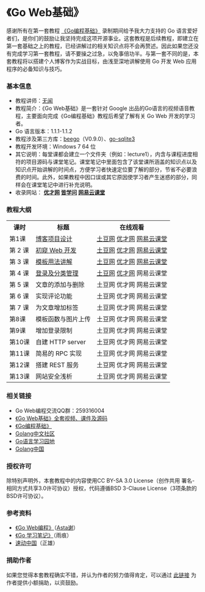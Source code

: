 《Go Web基础》
=================
感谢所有在第一套教程 [《Go编程基础》](https://github.com/Unknwon/go-fundamental-programming) 录制期间给予我大力支持的 Go 语言爱好者们，是你们的鼓励让我坚持完成这项开源事业。这套教程是后续教程，即建立在第一套基础之上的教程，已经讲解过的相关知识点将不会再赘述。因此如果您还没有完成学习第一套教程，请不要操之过急，以免事倍功半。与第一套不同的是，本套教程将以搭建个人博客作为实战目标，由浅至深地讲解使用 Go 开发 Web 应用程序的必备知识与技巧。

### 基本信息

- 教程讲师：[无闻](http://weibo.com/Obahua)
- 教程简介：《Go Web基础》是一套针对 Google 出品的Go语言的视频语音教程，主要面向完成《Go编程基础》教程后希望了解有关 Go Web 开发的学习者。
- Go 语言版本：1.1.1-1.1.2
- 教程涉及第三方库：[beego](https://github.com/astaxie/beego)（V0.9.0）、[go-sqlite3](https://github.com/mattn/go-sqlite3)
- 教程开发环境：Windows 7 64 位
- 其它说明：每堂课都会建立一个文件夹（例如：lecture1），内含与课程进度相符的项目源码与课堂笔记。课堂笔记中里面包含了该堂课所涵盖的知识点以及知识点开始讲解的时间点，方便学习者快速定位要了解的部分，节省不必要浪费的时间。此外，如果教程中因口误或其它原因使学习者产生迷惑的部分，同样会在课堂笔记中进行补充说明。
- 收录网站： **[优才网](http://www.ucai.cn/course/show/87) [皆学问]() [网易云课堂](http://study.163.com/course/courseMain.htm?courseId=328001#/courseMain)**

### 教程大纲
<table class="table table-condensed table-bordered">
	<tbody>
		<tr>
			<th>课时</th>
			<th>标题</th>
			<th>在线观看</th>
		</tr>
		<tr>
			<td>第1课</td>
			<td><a href="lectures/lecture1/lecture1.md">博客项目设计</a></td>
			<td>
				<a href="http://www.tudou.com/programs/view/gXZb9tGNsGU/">土豆网</a>
				<a href="http://www.ucai.cn/course/chapter/87/3267/4710">优才网</a>
				<a href="http://study.163.com/course/courseLearn.htm?courseId=328001#/learn/video?lessonId=442046&courseId=328001">网易云课堂</a>
			</td>
		</tr>
		<tr>
			<td>第 2 课</td>
			<td><a href="lectures/lecture2/lecture2.md">初窥 Web 开发</a></td>
			<td>
				<a href="http://www.tudou.com/programs/view/sqZoUrqNJno/">土豆网</a>
				<a href="http://www.ucai.cn/course/chapter/87/3267/4732">优才网</a>
				<a href="http://study.163.com/course/courseLearn.htm?courseId=328001#/learn/video?lessonId=442047&courseId=328001">网易云课堂</a>
			</td>
		</tr>
		<tr>
			<td>第 3 课</td>
			<td><a href="lectures/lecture3/lecture3.md">模板用法讲解</a></td>
			<td>
				<a href="http://www.tudou.com/programs/view/BuoN93Yplow/">土豆网</a>
				<a href="http://www.ucai.cn/course/chapter/87/3267/4792">优才网</a>
				<a href="http://study.163.com/course/courseLearn.htm?courseId=328001#/learn/video?lessonId=468064&courseId=328001">网易云课堂</a>
			</td>
		</tr>
		<tr>
			<td>第 4 课</td>
			<td><a href="lectures/lecture4/lecture4.md">登录及分类管理</a></td>
			<td>
				<a href="http://www.tudou.com/programs/view/UoJ9EgyqqbY/">土豆网</a>
				<a href="http://www.ucai.cn/course/chapter/87/3267/4793">优才网</a>
				<a1 href="">网易云课堂</a>
			</td>
		</tr>
		<tr>
			<td>第 5 课</td>
			<td><a1 href="lectures/lecture5/lecture5.md">文章的添加与删除</a></td>
			<td>
				<a1 href="">土豆网</a>
				<a1 href="">优才网</a>
				<a1 href="">网易云课堂</a>
			</td>
		</tr>
		<tr>
			<td>第 6 课</td>
			<td><a1 href="lectures/lecture6/lecture6.md">实现评论功能</a></td>
			<td>
				<a1 href="">土豆网</a>
				<a1 href="">优才网</a>
				<a1 href="">网易云课堂</a>
			</td>
		</tr>
		<tr>
			<td>第 7 课</td>
			<td><a1 href="lectures/lecture7/lecture7.md">为文章增加标签</a></td>
			<td>
				<a1 href="">土豆网</a>
				<a1 href="">优才网</a>
				<a1 href="">网易云课堂</a>
			</td>
		</tr>
		<tr>
			<td>第8课</td>
			<td><a1 href="lectures/lecture8/lecture8.md">模板函数与图片上传</a></td>
			<td>
				<a1 href="">土豆网</a>
				<a1 href="">优才网</a>
				<a1 href="">网易云课堂</a>
			</td>
		</tr>
		<tr>
			<td>第9课</td>
			<td><a1 href="lectures/lecture9/lecture9.md">增加登录限制</a></td>
			<td>
				<a1 href="">土豆网</a>
				<a1 href="">优才网</a>
				<a1 href="">网易云课堂</a>
			</td>
		</tr>
		<tr>
			<td>第10课</td>
			<td><a1 href="lectures/lecture10/lecture10.md">自建 HTTP server</a></td>
			<td>
				<a1 href="">土豆网</a>
				<a1 href="">优才网</a>
				<a1 href="">网易云课堂</a>
			</td>
		</tr>
		<tr>
			<td>第11课</td>
			<td><a1 href="lectures/lecture11/lecture11.md">简易的 RPC 实现</a></td>
			<td>
				<a1 href="">土豆网</a>
				<a1 href="">优才网</a>
				<a1 href="">网易云课堂</a>
			</td>
		</tr>
		<tr>
			<td>第12课</td>
			<td><a1 href="lectures/lecture12/lecture12.md">搭建 REST 服务</a></td>
			<td>
				<a1 href="">土豆网</a>
				<a1 href="">优才网</a>
				<a1 href="">网易云课堂</a>
			</td>
		</tr>
		<tr>
			<td>第13课</td>
			<td><a1 href="lectures/lecture13/lecture13.md">网站安全浅析</a></td>
			<td>
				<a1 href="">土豆网</a>
				<a1 href="">优才网</a>
				<a1 href="">网易云课堂</a>
			</td>
		</tr>
	</tbody>
</table>

### 相关链接

- Go Web编程交流QQ群：259316004
- [《Go Web基础》全套视频、课件及源码](http://pan.baidu.com/share/link?shareid=136613208&uk=822891499)
- [《Go编程基础》](https://github.com/Unknwon/go-fundamental-programming)
- [Golang中文社区](http://bbs.gocn.im/forum.php)
- [Go语言学习园地](http://studygolang.com/)
- [Golang中国](http://golang.tc/)

### 授权许可

除特别声明外，本套教程中的内容使用CC BY-SA 3.0 License（创作共用 署名-相同方式共享3.0许可协议）授权，代码遵循BSD 3-Clause License（3项条款的BSD许可协议）。

### 参考资料

- [《Go Web编程》](https://github.com/astaxie/build-web-application-with-golang)（[Asta谢](https://github.com/astaxie)）
- [《Go 学习笔记》](http://bbs.gocn.im/thread-8-1-1.html)（雨痕）
- [速动中国](https://github.com/insionng/toropress)（正雄）

### 捐助作者

如果您觉得本套教程确实不错，并认为作者的努力值得肯定，可以通过 [此链接](https://me.alipay.com/obahua) 为作者提供小额捐助，以资鼓励。